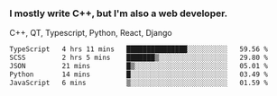 <h3>I mostly write C++, but I'm also a web developer.</h3>
<p>C++, QT, Typescript, Python, React, Django</p>

<!--START_SECTION:waka-->

```txt
TypeScript   4 hrs 11 mins   ███████████████░░░░░░░░░░   59.56 %
SCSS         2 hrs 5 mins    ███████▒░░░░░░░░░░░░░░░░░   29.80 %
JSON         21 mins         █▒░░░░░░░░░░░░░░░░░░░░░░░   05.01 %
Python       14 mins         █░░░░░░░░░░░░░░░░░░░░░░░░   03.49 %
JavaScript   6 mins          ▒░░░░░░░░░░░░░░░░░░░░░░░░   01.59 %
```

<!--END_SECTION:waka-->

